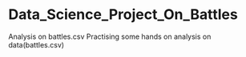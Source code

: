 # Data_Science_Project_On_Battles
Analysis on battles.csv
Practising some hands on analysis on data(battles.csv)
